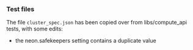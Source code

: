 ### Test files

The file `cluster_spec.json` has been copied over from libs/compute_api
tests, with some edits:

  - the neon.safekeepers setting contains a duplicate value
